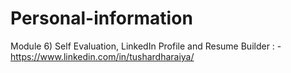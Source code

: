 # Personal-information
Module 6) Self Evaluation, LinkedIn Profile and Resume Builder : - https://www.linkedin.com/in/tushardharaiya/
